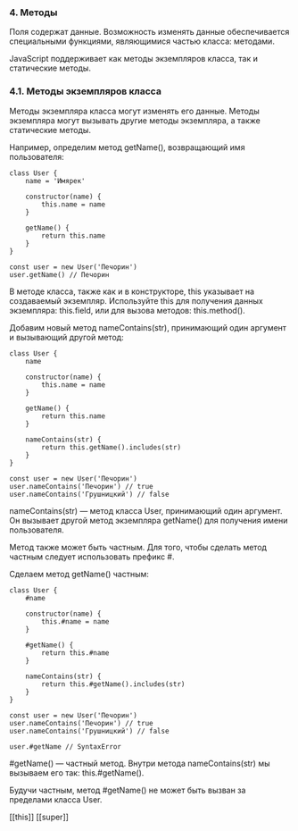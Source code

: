 ### 4. Методы

  
Поля содержат данные. Возможность изменять данные обеспечивается специальными функциями, являющимися частью класса: методами.  
  
JavaScript поддерживает как методы экземпляров класса, так и статические методы.  
  

### 4.1. Методы экземпляров класса

  
Методы экземпляра класса могут изменять его данные. Методы экземпляра могут вызывать другие методы экземпляра, а также статические методы.  
  
Например, определим метод getName(), возвращающий имя пользователя:  
  

```
class User {
    name = 'Имярек'

    constructor(name) {
        this.name = name
    }

    getName() {
        return this.name
    }
}

const user = new User('Печорин')
user.getName() // Печорин
```

  
В методе класса, также как и в конструкторе, this указывает на создаваемый экземпляр. Используйте this для получения данных экземпляра: this.field, или для вызова методов: this.method().  
  
Добавим новый метод nameContains(str), принимающий один аргумент и вызывающий другой метод:  
  

```
class User {
    name

    constructor(name) {
        this.name = name
    }

    getName() {
        return this.name
    }

    nameContains(str) {
        return this.getName().includes(str)
    }
}

const user = new User('Печорин')
user.nameContains('Печорин') // true
user.nameContains('Грушницкий') // false
```

  
nameContains(str) — метод класса User, принимающий один аргумент. Он вызывает другой метод экземпляра getName() для получения имени пользователя.  
  
Метод также может быть частным. Для того, чтобы сделать метод частным следует использовать префикс #.  
  
Сделаем метод getName() частным:  
  

```
class User {
    #name

    constructor(name) {
        this.#name = name
    }

    #getName() {
        return this.#name
    }

    nameContains(str) {
        return this.#getName().includes(str)
    }
}

const user = new User('Печорин')
user.nameContains('Печорин') // true
user.nameContains('Грушницкий') // false

user.#getName // SyntaxError
```

  
#getName() — частный метод. Внутри метода nameContains(str) мы вызываем его так: this.#getName().  
  
Будучи частным, метод #getName() не может быть вызван за пределами класса User.

[[this]]
[[super]]